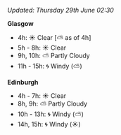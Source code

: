 *Updated: Thursday 29th June 02:30*

**Glasgow**

* 4h: :sunny: Clear [:partly_sunny: as of 4h]
* 5h - 8h: :sunny: Clear
* 9h, 10h: :partly_sunny: Partly Cloudy
* 11h - 15h: :cyclone: Windy (:partly_sunny:)

**Edinburgh**

* 4h - 7h: :sunny: Clear
* 8h, 9h: :partly_sunny: Partly Cloudy
* 10h - 13h: :cyclone: Windy (:partly_sunny:)
* 14h, 15h: :cyclone: Windy (:sunny:)
